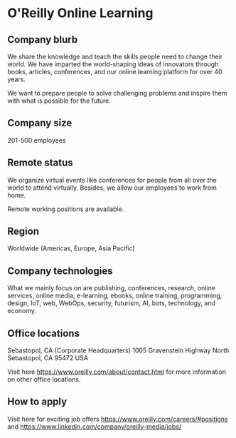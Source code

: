 # O'Reilly Online Learning

## Company blurb
We share the knowledge and teach the skills people need to change their world. We have imparted the world-shaping ideas of innovators through books, articles, conferences, and our online learning platform for over 40 years.

We want to prepare people to solve challenging problems and inspire them with what is possible for the future.

## Company size
201-500 employees

## Remote status
We organize virtual events like conferences for people from all over the world to attend virtually. Besides, we allow our employees to work from home.

Remote working positions are available.

## Region
Worldwide (Americas, Europe, Asia Pacific)

## Company technologies
What we mainly focus on are publishing, conferences, research, online services, online media, e-learning, ebooks, online training, programming, design, IoT, web, WebOps, security, futurism, AI, bots, technology, and economy.

## Office locations
Sebastopol, CA  (Corporate Headquarters)
1005 Gravenstein Highway North
Sebastopol, CA 95472
USA

Visit here https://www.oreilly.com/about/contact.html for more information on other office locations.

## How to apply
Visit here for exciting job offers https://www.oreilly.com/careers/#positions and https://www.linkedin.com/company/oreilly-media/jobs/
